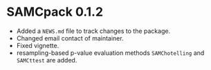 # SAMCpack 0.1.2

* Added a `NEWS.md` file to track changes to the package.
* Changed email contact of maintainer.
* Fixed vignette.
* resampling-based p-value evaluation methods `SAMChotelling` and `SAMCttest` are added.
